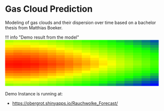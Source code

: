 # Gas Cloud Prediction

Modeling of gas clouds and their dispersion over time based on a bachelor thesis from Matthias Boeker.

!!! info "Demo result from the model"
    ![](gas-predict-demo1.png)

Demo Instance is running at:

  - https://obergrot.shinyapps.io/Rauchwolke_Forecast/
